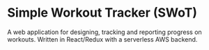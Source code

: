 # Simple Workout Tracker (SWoT)

A web application for designing, tracking and reporting progress on workouts. Written in React/Redux with a serverless AWS backend.
